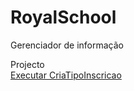 # RoyalSchool
Gerenciador de informação


Projecto
<br>
<a href="https://ruipimenta21.github.io/RoyalSchool/criaTipoInscricao.html">Executar CriaTipoInscricao</a>
<br>